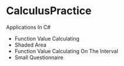 # CalculusPractice
Applications In C#

+ Function Value Calculating
+ Shaded Area
+ Function Value Calculating On The Interval
+ Small Questionnaire